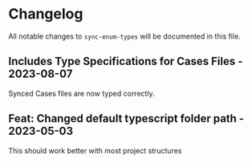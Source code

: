 # Changelog

All notable changes to `sync-enum-types` will be documented in this file.

## Includes Type Specifications for Cases Files - 2023-08-07

Synced Cases files are now typed correctly.

## Feat: Changed default typescript folder path - 2023-05-03

This should work better with most project structures
